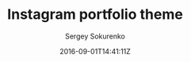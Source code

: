 ---
title: "Instagram portfolio theme"
github: https://github.com/portfolio-central/jekyll-instagram-portfolio-theme
demo: https://portfolio-central.github.io/jekyll-instagram-portfolio-theme/
author: Sergey Sokurenko
ssg:
  - Jekyll
cms:
  - No Cms
date: 2016-09-01T14:41:11Z
github_branch: gh-pages
stale: true
---